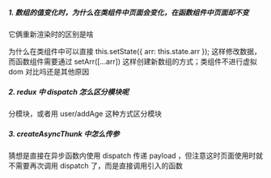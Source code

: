 ##### 1. 数组的值变化时，为什么在类组件中页面会变化，在函数组件中页面却不变

它俩重新渲染时的区别是啥

为什么在类组件中可以直接 this.setState({ arr: this.state.arr }); 这样修改数据，而函数组件需要通过 setArr([...arr]) 这样创建新数组的方式；类组件不进行虚拟 dom 对比吗还是其他原因

##### 2. redux 中 dispatch 怎么区分模块呢

分模块，或者用 user/addAge 这种方式区分模块

##### 3. createAsyncThunk 中怎么传参

猜想是直接在异步函数内使用 dispatch 传递 payload ，但注意这时页面使用时就不需要再次调用 dispatch 了，而是直接调用引入的函数
